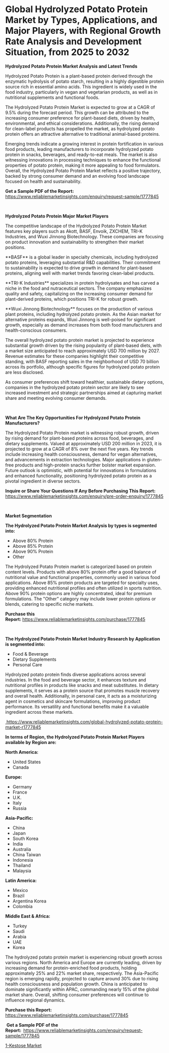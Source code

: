 <p><h1>Global Hydrolyzed Potato Protein Market by Types, Applications, and Major Players, with Regional Growth Rate Analysis and Development Situation, from 2025 to 2032</h1></p><p><strong>Hydrolyzed Potato Protein Market Analysis and Latest Trends</strong></p>
<p><p>Hydrolyzed Potato Protein is a plant-based protein derived through the enzymatic hydrolysis of potato starch, resulting in a highly digestible protein source rich in essential amino acids. This ingredient is widely used in the food industry, particularly in vegan and vegetarian products, as well as in nutritional supplements and functional foods.</p><p>The Hydrolyzed Potato Protein Market is expected to grow at a CAGR of 9.5% during the forecast period. This growth can be attributed to the increasing consumer preference for plant-based diets, driven by health, environmental, and ethical considerations. Additionally, the rising demand for clean-label products has propelled the market, as hydrolyzed potato protein offers an attractive alternative to traditional animal-based proteins.</p><p>Emerging trends indicate a growing interest in protein fortification in various food products, leading manufacturers to incorporate hydrolyzed potato protein in snacks, beverages, and ready-to-eat meals. The market is also witnessing innovations in processing techniques to enhance the functional properties of potato protein, making it more appealing to food formulators. Overall, the Hydrolyzed Potato Protein Market reflects a positive trajectory, backed by strong consumer demand and an evolving food landscape focused on health and sustainability.</p></p>
<p><strong>Get a Sample PDF of the Report:&nbsp;</strong> <a href="https://www.reliablemarketinsights.com/enquiry/request-sample/1777845?utm_campaign=3065&utm_medium=2&utm_source=Github&utm_content=ia&utm_term=03042025&utm_id=hydrolyzed-potato-protein">https://www.reliablemarketinsights.com/enquiry/request-sample/1777845</a></p>
<p>&nbsp;</p>
<p><strong>Hydrolyzed Potato Protein Major Market Players</strong></p>
<p><p>The competitive landscape of the Hydrolyzed Potato Protein Market features key players such as Akott, BASF, Envoik, ZXCHEM, TRI-K Industries, and Wuxi Jinnong Biotechnology. These companies are focusing on product innovation and sustainability to strengthen their market positions.</p><p>**BASF** is a global leader in specialty chemicals, including hydrolyzed potato proteins, leveraging substantial R&D capabilities. Their commitment to sustainability is expected to drive growth in demand for plant-based proteins, aligning well with market trends favoring clean-label products.</p><p>**TRI-K Industries** specializes in protein hydrolysates and has carved a niche in the food and nutraceutical sectors. The company emphasizes quality and safety, capitalizing on the increasing consumer demand for plant-derived proteins, which positions TRI-K for robust growth.</p><p>**Wuxi Jinnong Biotechnology** focuses on the production of various plant proteins, including hydrolyzed potato protein. As the Asian market for alternative proteins expands, Wuxi Jinnong is well-poised for significant growth, especially as demand increases from both food manufacturers and health-conscious consumers.</p><p>The overall hydrolyzed potato protein market is projected to experience substantial growth driven by the rising popularity of plant-based diets, with a market size anticipated to reach approximately USD 700 million by 2027. Revenue estimates for these companies highlight their competitive standing, with BASF reporting sales in the neighborhood of USD 70 billion across its portfolio, although specific figures for hydrolyzed potato protein are less disclosed.</p><p>As consumer preferences shift toward healthier, sustainable dietary options, companies in the hydrolyzed potato protein sector are likely to see increased investment and strategic partnerships aimed at capturing market share and meeting evolving consumer demands.</p></p>
<p>&nbsp;</p>
<p><strong>What Are The Key Opportunities For Hydrolyzed Potato Protein Manufacturers?</strong></p>
<p><p>The Hydrolyzed Potato Protein market is witnessing robust growth, driven by rising demand for plant-based proteins across food, beverages, and dietary supplements. Valued at approximately USD 200 million in 2023, it is projected to grow at a CAGR of 8% over the next five years. Key trends include increasing health consciousness, demand for vegan alternatives, and advancements in extraction technologies. Major applications in gluten-free products and high-protein snacks further bolster market expansion. Future outlook is optimistic, with potential for innovations in formulations and enhanced functionality, positioning hydrolyzed potato protein as a pivotal ingredient in diverse sectors.</p></p>
<p><strong>Inquire or Share Your Questions If Any Before Purchasing This Report:</strong> <a href="https://www.reliablemarketinsights.com/enquiry/pre-order-enquiry/1777845?utm_campaign=3065&utm_medium=2&utm_source=Github&utm_content=ia&utm_term=03042025&utm_id=hydrolyzed-potato-protein">https://www.reliablemarketinsights.com/enquiry/pre-order-enquiry/1777845</a></p>
<p>&nbsp;</p>
<p><strong>Market Segmentation</strong></p>
<p><strong>The Hydrolyzed Potato Protein Market Analysis by types is segmented into:</strong></p>
<p><ul><li>Above 80% Protein</li><li>Above 85% Protein</li><li>Above 90% Protein</li><li>Other</li></ul></p>
<p><p>The Hydrolyzed Potato Protein market is categorized based on protein content levels. Products with above 80% protein offer a good balance of nutritional value and functional properties, commonly used in various food applications. Above 85% protein products are targeted for specialty uses, providing enhanced nutritional profiles and often utilized in sports nutrition. Above 90% protein options are highly concentrated, ideal for premium formulations. The "Other" category may include lower protein options or blends, catering to specific niche markets.</p></p>
<p><strong>Purchase this Report:&nbsp;</strong><a href="https://www.reliablemarketinsights.com/purchase/1777845?utm_campaign=3065&utm_medium=2&utm_source=Github&utm_content=ia&utm_term=03042025&utm_id=hydrolyzed-potato-protein">https://www.reliablemarketinsights.com/purchase/1777845</a></p>
<p>&nbsp;</p>
<p><strong>The Hydrolyzed Potato Protein Market Industry Research by Application is segmented into:</strong></p>
<p><ul><li>Food & Beverage</li><li>Dietary Supplements</li><li>Personal Care</li></ul></p>
<p><p>Hydrolyzed potato protein finds diverse applications across several industries. In the food and beverage sector, it enhances texture and nutritional profiles in products like snacks and meat substitutes. In dietary supplements, it serves as a protein source that promotes muscle recovery and overall health. Additionally, in personal care, it acts as a moisturizing agent in cosmetics and skincare formulations, improving product performance. Its versatility and functional benefits make it a valuable ingredient across these markets.</p></p>
<p><a href="https://www.reliablemarketinsights.com/global-hydrolyzed-potato-protein-market-r1777845?utm_campaign=3065&utm_medium=2&utm_source=Github&utm_content=ia&utm_term=03042025&utm_id=hydrolyzed-potato-protein">&nbsp;https://www.reliablemarketinsights.com/global-hydrolyzed-potato-protein-market-r1777845</a></p>
<p><strong>In terms of Region, the Hydrolyzed Potato Protein Market Players available by Region are:</strong></p>
<p>
    <p> <strong> North America: </strong>
        <ul>
            <li>United States</li>
            <li>Canada</li>
        </ul>
        </p> 
    <p> <strong> Europe: </strong>
        <ul>
            <li>Germany</li>
            <li>France</li>
            <li>U.K.</li>
            <li>Italy</li>
            <li>Russia</li>
        </ul>
        </p> 
    <p> <strong> Asia-Pacific: </strong>
        <ul>
            <li>China</li>
            <li>Japan</li>
            <li>South Korea</li>
            <li>India</li>
            <li>Australia</li>
            <li>China Taiwan</li>
            <li>Indonesia</li>
            <li>Thailand</li>
            <li>Malaysia</li>
        </ul>
        </p> 
    <p> <strong> Latin America: </strong>
        <ul>
            <li>Mexico</li>
            <li>Brazil</li>
            <li>Argentina Korea</li>
            <li>Colombia</li>
        </ul>
        </p> 
    <p> <strong> Middle East & Africa: </strong>
        <ul>
            <li>Turkey</li>
            <li>Saudi</li>
            <li>Arabia</li>
            <li>UAE</li>
            <li>Korea</li>
        </ul>
    </p>
    </p>
<p><p>The hydrolyzed potato protein market is experiencing robust growth across various regions. North America and Europe are currently leading, driven by increasing demand for protein-enriched food products, holding approximately 25% and 22% market share, respectively. The Asia-Pacific region is emerging rapidly, projected to capture around 30% due to rising health consciousness and population growth. China is anticipated to dominate significantly within APAC, commanding nearly 15% of the global market share. Overall, shifting consumer preferences will continue to influence regional dynamics.</p></p>
<p><strong>Purchase this Report: </strong><a href="https://www.reliablemarketinsights.com/purchase/1777845?utm_campaign=3065&utm_medium=2&utm_source=Github&utm_content=ia&utm_term=03042025&utm_id=hydrolyzed-potato-protein">https://www.reliablemarketinsights.com/purchase/1777845</a></p>
<p>&nbsp;<strong>Get a Sample PDF of the Report:&nbsp;&nbsp;</strong><a href="https://www.reliablemarketinsights.com/enquiry/request-sample/1777845?utm_campaign=3065&utm_medium=2&utm_source=Github&utm_content=ia&utm_term=03042025&utm_id=hydrolyzed-potato-protein">https://www.reliablemarketinsights.com/enquiry/request-sample/1777845</a></p>
<p><strong></strong></p>
<p><p><a href="https://github.com/vilehoaguy/Market-Research-Report-List-1/blob/main/1-kestose-market.md?utm_campaign=3065&utm_medium=2&utm_source=Github&utm_content=ia&utm_term=03042025&utm_id=hydrolyzed-potato-protein">1-Kestose Market</a></p></p>